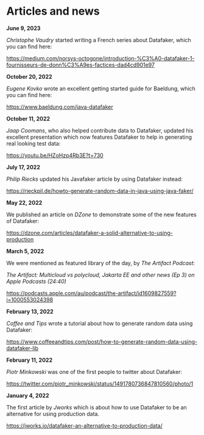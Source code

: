 # Articles and news

**June 9, 2023**

*Christophe Vaudry* started writing a French series about Datafaker, which you can find here: 

https://medium.com/norsys-octogone/introduction-%C3%A0-datafaker-1-fournisseurs-de-donn%C3%A9es-factices-dad4cd901e97

**October 20, 2022**

*Eugene Kovko* wrote an excellent getting started guide for Baeldung, which you can find here:

https://www.baeldung.com/java-datafaker

**October 11, 2022**

*Jaap Coomans*, who also helped contribute data to Datafaker, updated his excellent presentation
which now features Datafaker to help in generating real looking test data:

https://youtu.be/HZoHzp4Rb3E?t=730

**July 17, 2022**

*Philip Riecks* updated his Javafaker article by using Datafaker instead:

https://rieckpil.de/howto-generate-random-data-in-java-using-java-faker/

**May 22, 2022**

We published an article on *DZone* to demonstrate some of the new features of Datafaker:

https://dzone.com/articles/datafaker-a-solid-alternative-to-using-production

**March 5, 2022**

We were mentioned as featured library of the day, by *The Artifact Podcast*: 

*The Artifact: Multicloud vs polycloud, Jakarta EE and other news (Ep 3) on Apple Podcasts (24:40)*

https://podcasts.apple.com/au/podcast/the-artifact/id1609827559?i=1000553024398

**February 13, 2022**

*Coffee and Tips* wrote a tutorial about how to generate random data using Datafaker:

https://www.coffeeandtips.com/post/how-to-generate-random-data-using-datafaker-lib

**February 11, 2022**

*Piotr Minkowski* was one of the first people to twitter about Datafaker:  

https://twitter.com/piotr_minkowski/status/1491780736847810560/photo/1

**January 4, 2022**

The first article by *Jworks* which is about how to use Datafaker 
to be an alternative for using production data.

https://jworks.io/datafaker-an-alternative-to-production-data/
